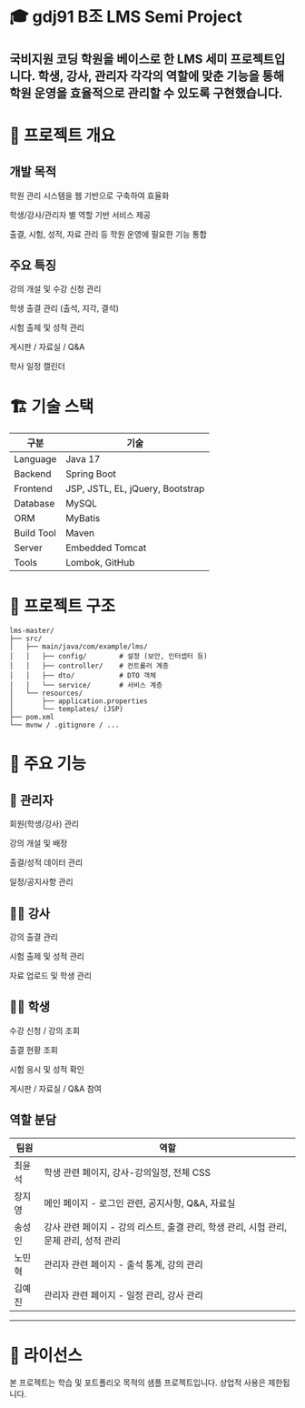 # 🎓 gdj91 B조 LMS Semi Project

국비지원 코딩 학원을 베이스로 한 LMS 세미 프로젝트입니다.
학생, 강사, 관리자 각각의 역할에 맞춘 기능을 통해 학원 운영을 효율적으로 관리할 수 있도록 구현했습니다.
--
# 🧩 프로젝트 개요
## 개발 목적

학원 관리 시스템을 웹 기반으로 구축하여 효율화

학생/강사/관리자 별 역할 기반 서비스 제공

출결, 시험, 성적, 자료 관리 등 학원 운영에 필요한 기능 통합

## 주요 특징

강의 개설 및 수강 신청 관리

학생 출결 관리 (출석, 지각, 결석)

시험 출제 및 성적 관리

게시판 / 자료실 / Q&A

학사 일정 캘린더

# 🏗️ 기술 스택
구분 | 기술  
------|------  
Language | Java 17 <br>  
Backend | Spring Boot <br>  
Frontend | JSP, JSTL, EL, jQuery, Bootstrap <br>  
Database | MySQL <br>  
ORM | MyBatis <br>  
Build Tool | Maven <br>  
Server | Embedded Tomcat <br>  
Tools | Lombok, GitHub <br>

# 📂 프로젝트 구조
```
lms-master/
├── src/
│   ├── main/java/com/example/lms/
│   │   ├── config/        # 설정 (보안, 인터셉터 등)
│   │   ├── controller/    # 컨트롤러 계층
│   │   ├── dto/           # DTO 객체
│   │   └── service/       # 서비스 계층
│   └── resources/
│       ├── application.properties
│       └── templates/ (JSP)
├── pom.xml
└── mvnw / .gitignore / ...
```
# 🧾 주요 기능
## 📌 관리자

회원(학생/강사) 관리

강의 개설 및 배정

출결/성적 데이터 관리

일정/공지사항 관리

## 👨‍🏫 강사

강의 출결 관리

시험 출제 및 성적 관리

자료 업로드 및 학생 관리

## 👨‍🎓 학생

수강 신청 / 강의 조회

출결 현황 조회

시험 응시 및 성적 확인

게시판 / 자료실 / Q&A 참여

## 역할 분담

| 팀원  | 역할                           |
|-------------|-----------------------------------|
| 최윤석     | 학생 관련 페이지, 강사-강의일정, 전체 CSS    |
| 장지영    | 메인 페이지 - 로그인 관련, 공지사항, Q&A, 자료실          |
| 송성인      | 강사 관련 페이지 - 강의 리스트, 출결 관리, 학생 관리, 시험 관리, 문제 관리, 성적 관리          |
| 노민혁   | 관리자 관련 페이지 - 출석 통계, 강의 관리 |
| 김예진    | 관리자 관련 페이지 - 일정 관리, 강사 관리            |
---

# 📌 라이선스
본 프로젝트는 학습 및 포트폴리오 목적의 샘플 프로젝트입니다.
상업적 사용은 제한됩니다.

